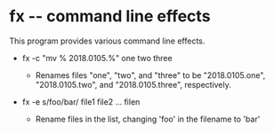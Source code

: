 # fx -- command line effects

This program provides various command line effects.

  * fx -c "mv % 2018.0105.%" one two three
    * Renames files "one", "two", and "three" to be "2018.0105.one",
      "2018.0105.two", and "2018.0105.three", respectively.

  * fx -e s/foo/bar/ file1 file2 ... filen
    * Rename files in the list, changing 'foo' in the filename to 'bar'
     
        
